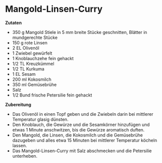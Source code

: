 # Mangold-Linsen-Curry

**Zutaten**

- 350 g Mangold Stiele in 5 mm breite Stücke geschnitten, Blätter in mundgerechte Stücke
- 150 g rote Linsen
- 2 EL Olivenöl
- 1 Zwiebel gewürfelt
- 1 Knoblauchzehe fein gehackt
- 1/2 TL Kreuzkümmel
- 1/2 TL Kurkuma
- 1 EL Sesam
- 200 ml Kokosmilch
- 350 ml Gemüsebrühe
- Salz
- 1/2 Bund frische Petersilie fein gehackt

**Zubereitung**

- Das Olivenöl in einen Topf geben und die Zwiebeln darin bei mittlerer Temperatur glasig dünsten.
- Den Knoblauch, die Gewürze und die Sesamkörner hinzufügen und etwas 1 Minute anschwitzen, bis die Gewürze aromatisch duften.
- Den Mangold, die Linsen, die Kokosmilch und die Gemüsebrühe dazugeben und alles etwa 15 Minuten bei mittlerer Temperatur köcheln lassen.
- Das Mangold-Linsen-Curry mit Salz abschmecken und die Petersilie unterheben.
